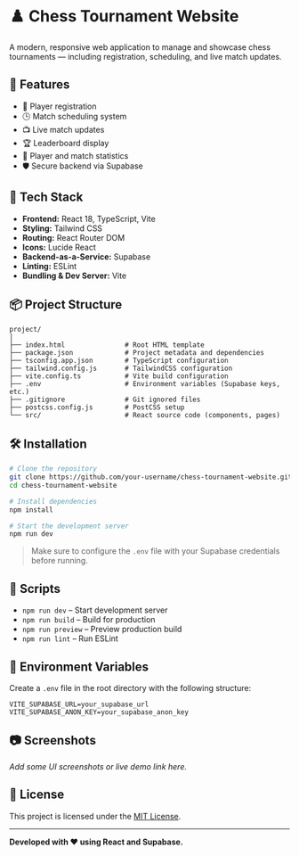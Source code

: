 # ♟️ Chess Tournament Website

A modern, responsive web application to manage and showcase chess tournaments — including registration, scheduling, and live match updates.

## 🚀 Features

- 🧍 Player registration
- 🕒 Match scheduling system
- 📺 Live match updates
- 🏆 Leaderboard display
- 📄 Player and match statistics
- 🛡️ Secure backend via Supabase

## 🔧 Tech Stack

- **Frontend:** React 18, TypeScript, Vite
- **Styling:** Tailwind CSS
- **Routing:** React Router DOM
- **Icons:** Lucide React
- **Backend-as-a-Service:** Supabase
- **Linting:** ESLint
- **Bundling & Dev Server:** Vite

## 📦 Project Structure

```
project/
│
├── index.html               # Root HTML template
├── package.json             # Project metadata and dependencies
├── tsconfig.app.json        # TypeScript configuration
├── tailwind.config.js       # TailwindCSS configuration
├── vite.config.ts           # Vite build configuration
├── .env                     # Environment variables (Supabase keys, etc.)
├── .gitignore               # Git ignored files
├── postcss.config.js        # PostCSS setup
└── src/                     # React source code (components, pages)
```

## 🛠️ Installation

```bash
# Clone the repository
git clone https://github.com/your-username/chess-tournament-website.git
cd chess-tournament-website

# Install dependencies
npm install

# Start the development server
npm run dev
```

> Make sure to configure the `.env` file with your Supabase credentials before running.

## 🧪 Scripts

- `npm run dev` – Start development server
- `npm run build` – Build for production
- `npm run preview` – Preview production build
- `npm run lint` – Run ESLint

## 🧬 Environment Variables

Create a `.env` file in the root directory with the following structure:

```
VITE_SUPABASE_URL=your_supabase_url
VITE_SUPABASE_ANON_KEY=your_supabase_anon_key
```

## 📷 Screenshots

_Add some UI screenshots or live demo link here._

## 📄 License

This project is licensed under the [MIT License](LICENSE).

---

**Developed with ❤️ using React and Supabase.**
